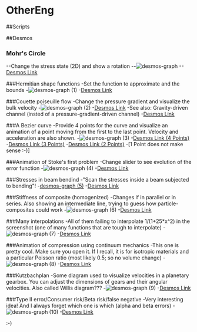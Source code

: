 # OtherEng
##Scripts 

##Desmos

### Mohr's Circle
--Change the stress state (2D) and show a rotation
--![desmos-graph](https://user-images.githubusercontent.com/68777522/218192573-0c925a2f-4243-40d8-9eb9-a96643114eca.png)
--[Desmos Link](https://www.desmos.com/calculator/sq7bl7kfik)

###Hermitian shape functions
-Set the function to approximate and the bounds
-![desmos-graph (1)](https://user-images.githubusercontent.com/68777522/218193026-1f3c9da6-f059-40ae-bc34-589fcbddbd2a.png)
-[Desmos Link](https://www.desmos.com/calculator/exzjtu3udb)

###Couette poiseuille flow
-Change the pressure gradient and visualize the bulk velocity
-![desmos-graph (2)](https://user-images.githubusercontent.com/68777522/218193636-1a746231-eb81-49ac-9fc6-18d533fcc991.png)
-[Desmos Link](https://www.desmos.com/calculator/wav2xfwglc)
-See also: Gravity-driven channel (insted of a pressure-gradient-driven channel)
-[Desmos Link](https://www.desmos.com/calculator/dgrtvvkk05)

###A Bezier curve
-Provide 4 points for the curve and visualize an animation of a point moving from the first to the last point. Velocity and acceleration are also shown.
-![desmos-graph (3)](https://user-images.githubusercontent.com/68777522/218193978-b60e5a24-a001-4937-b2f2-6861101a65a4.png)
-[Desmos Link (4 Points)](https://www.desmos.com/calculator/wm4lyfcbqt)
-[Desmos Link (3 Points)](https://www.desmos.com/calculator/hn2j69pkdo)
-[Desmos Link (2 Points)](https://www.desmos.com/calculator/w4c34bgrdw)
-[1 Point does not make sense :-)]

###Animation of Stoke's first problem
-Change slider to see evolution of the error function
-![desmos-graph (4)](https://user-images.githubusercontent.com/68777522/218196027-ea060608-b8ae-4917-9b16-2e41475c68be.png)
-[Desmos Link](https://www.desmos.com/calculator/xwydy1qvwc)

###Stresses in beam bendind
-"Scan the stresses inside a beam subjected to bending"!
-[desmos-graph (5)](https://user-images.githubusercontent.com/68777522/218196778-f3dcd1e9-9d67-4323-a47a-443e364015c7.png)
-[Desmos Link](https://www.desmos.com/calculator/wspdwt2zvi)

###Stiffness of composite (homogenized) 
-Changes if in parallel or in series. Also showing an intermediate line, trying to guess how particle-composites could work
-![desmos-graph (6)](https://user-images.githubusercontent.com/68777522/218197131-62ded8d6-aea8-4647-aeef-a028e6272726.png)
-[Desmos Link](https://www.desmos.com/calculator/pz2jfs2ne4)

###Many interpolations
-All of them failing to interpolate 1/(1+25*x^2) in the screenshot (one of many functions that are tough to interpolate)
-![desmos-graph (7)](https://user-images.githubusercontent.com/68777522/218197884-1265d0f0-11e1-42ea-86be-606475656851.png)
-[Desmos Link](https://www.desmos.com/calculator/j2mvnircwj)

###Animation of compression using continuum mechanics
-This one is pretty cool. Make sure you open it. If I recall, it is for isotropic materials and a particular Poisson ratio (most likely 0.5; so no volume change)
-![desmos-graph (8)](https://user-images.githubusercontent.com/68777522/218198654-def92557-411f-4327-b931-e3dd51b7923c.png)
-[Desmos Link](https://www.desmos.com/calculator/npptnala5p)

###Kutzbachplan
-Some diagram used to visualize velocities in a planetary gearbox. You can adjust the dimensions of gears and their angular velocities. Also called Willis diagram???
-![desmos-graph (9)](https://user-images.githubusercontent.com/68777522/218199040-008d323f-5653-4e07-bac0-6031fc64e4d8.png)
-[Desmos Link](https://www.desmos.com/calculator/g8raa4tbyx)

###Type II error/Consumer risk/Beta risk/false negative
-Very interesting idea! And I always forget which one is which (alpha and beta errors)
-![desmos-graph (10)](https://user-images.githubusercontent.com/68777522/218199712-cf99137b-79e1-45f9-815d-5aea7a662e36.png)
-[Desmos Link](https://www.desmos.com/calculator/a2cjac7yxb)


:-)
